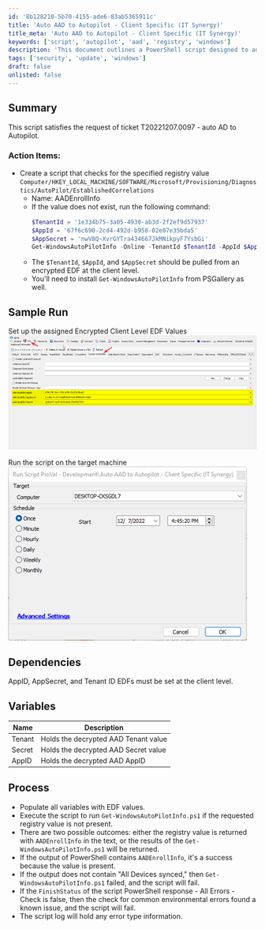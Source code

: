 ```yaml
---
id: '8b128210-5b70-4155-ade6-83ab5365911c'
title: 'Auto AAD to Autopilot - Client Specific (IT Synergy)'
title_meta: 'Auto AAD to Autopilot - Client Specific (IT Synergy)'
keywords: ['script', 'autopilot', 'aad', 'registry', 'windows']
description: 'This document outlines a PowerShell script designed to automate the addition of Active Directory to Windows Autopilot by checking specific registry values and executing necessary commands if conditions are met. It includes setup instructions, sample run outputs, dependencies, and detailed process steps.'
tags: ['security', 'update', 'windows']
draft: false
unlisted: false
---
```


## Summary

This script satisfies the request of ticket T20221207.0097 - auto AD to Autopilot.

### Action Items:
- Create a script that checks for the specified registry value `Computer/HKEY_LOCAL_MACHINE/SOFTWARE/Microsoft/Provisioning/Diagnostics/AutoPilot/EstablishedCorrelations` 
  - Name: AADEnrollInfo 
  - If the value does not exist, run the following command: 
    ```powershell
    $TenantId = '1e334b75-3a05-4930-ab3d-2f2ef9d57937' 
    $AppId = '67f6c690-2cd4-492d-b958-02e07e35bda5' 
    $AppSecret = 'nwV8Q~XvrGYTra434667JkMNikpyF7YsbGi' 
    Get-WindowsAutoPilotInfo -Online -TenantId $TenantId -AppId $AppId -AppSecret $AppSecret
    ```
  - The `$TenantId`, `$AppId`, and `$AppSecret` should be pulled from an encrypted EDF at the client level.
  - You'll need to install `Get-WindowsAutoPilotInfo` from PSGallery as well.

## Sample Run

Set up the assigned Encrypted Client Level EDF Values  
![Sample Run](../../../static/img/Auto-AAD-to-Autopilot---Client-Specific-(IT-Synergy)/image_1.png)

Run the script on the target machine  
![Run Script](../../../static/img/Auto-AAD-to-Autopilot---Client-Specific-(IT-Synergy)/image_2.png)

## Dependencies

AppID, AppSecret, and Tenant ID EDFs must be set at the client level.

## Variables

| Name   | Description                             |
|--------|-----------------------------------------|
| Tenant | Holds the decrypted AAD Tenant value    |
| Secret | Holds the decrypted AAD Secret value    |
| AppID  | Holds the decrypted AAD AppID           |

## Process

- Populate all variables with EDF values.
- Execute the script to run `Get-WindowsAutoPilotInfo.ps1` if the requested registry value is not present.
- There are two possible outcomes: either the registry value is returned with `AADEnrollInfo` in the text, or the results of the `Get-WindowsAutoPilotInfo.ps1` will be returned.
- If the output of PowerShell contains `AADEnrollInfo`, it's a success because the value is present.
- If the output does not contain "All Devices synced," then `Get-WindowsAutoPilotInfo.ps1` failed, and the script will fail.
- If the `FinishStatus` of the script PowerShell response - All Errors - Check is false, then the check for common environmental errors found a known issue, and the script will fail.
- The script log will hold any error type information.



